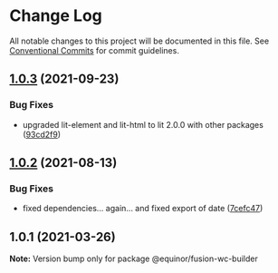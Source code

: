 # Change Log

All notable changes to this project will be documented in this file.
See [Conventional Commits](https://conventionalcommits.org) for commit guidelines.

## [1.0.3](https://github.com/equinor/fusion-web-components/compare/@equinor/fusion-wc-builder@1.0.2...@equinor/fusion-wc-builder@1.0.3) (2021-09-23)


### Bug Fixes

* upgraded lit-element and lit-html to lit 2.0.0 with other packages ([93cd2f9](https://github.com/equinor/fusion-web-components/commit/93cd2f997d6045fd5ab69fe05ccee5acfa861ad7))





## [1.0.2](https://github.com/equinor/fusion-web-components/compare/@equinor/fusion-wc-builder@1.0.1...@equinor/fusion-wc-builder@1.0.2) (2021-08-13)


### Bug Fixes

* fixed dependencies... again... and fixed export of date ([7cefc47](https://github.com/equinor/fusion-web-components/commit/7cefc47b307e67c3a79c41579e07ece70c2e0728))





## 1.0.1 (2021-03-26)

**Note:** Version bump only for package @equinor/fusion-wc-builder
